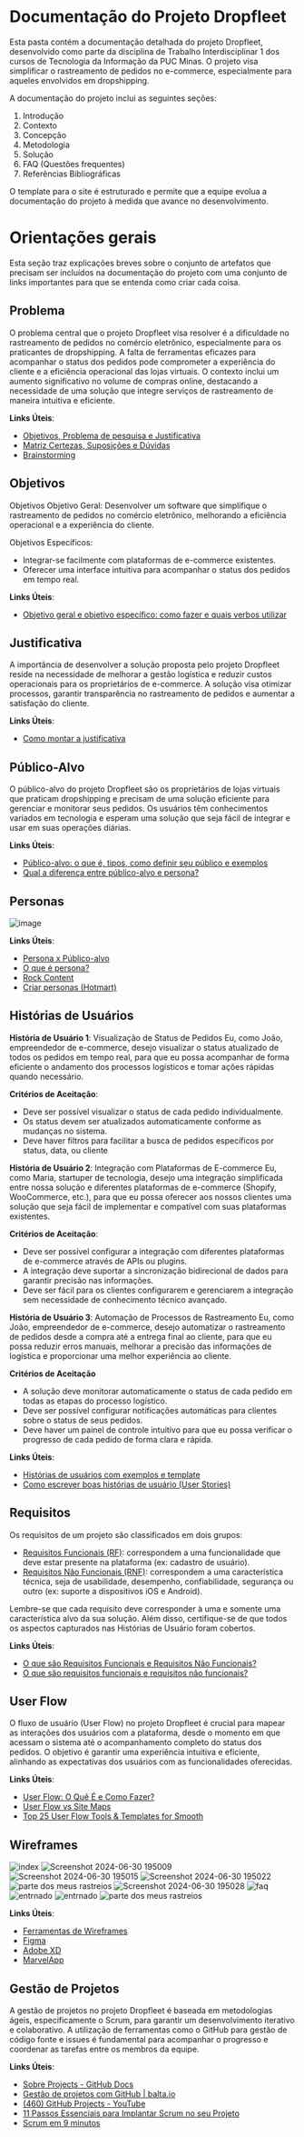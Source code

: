 # Documentação do Projeto Dropfleet

Esta pasta contém a documentação detalhada do projeto Dropfleet, desenvolvido como parte da disciplina de Trabalho Interdisciplinar 1 dos cursos de Tecnologia da Informação da PUC Minas. O projeto visa simplificar o rastreamento de pedidos no e-commerce, especialmente para aqueles envolvidos em dropshipping.

A documentação do projeto inclui as seguintes seções:

1. Introdução
2. Contexto
3. Concepção
4. Metodologia
5. Solução
6. FAQ (Questões frequentes)
7. Referências Bibliográficas

O template para o site é estruturado e permite que a equipe evolua a documentação do projeto à medida que avance no desenvolvimento.

# Orientações gerais

Esta seção traz explicações breves sobre o conjunto de artefatos que precisam ser incluídos na documentação do projeto com uma conjunto de links importantes para que se entenda como criar cada coisa. 

## Problema

O problema central que o projeto Dropfleet visa resolver é a dificuldade no rastreamento de pedidos no comércio eletrônico, especialmente para os praticantes de dropshipping. A falta de ferramentas eficazes para acompanhar o status dos pedidos pode comprometer a experiência do cliente e a eficiência operacional das lojas virtuais. O contexto inclui um aumento significativo no volume de compras online, destacando a necessidade de uma solução que integre serviços de rastreamento de maneira intuitiva e eficiente.

**Links Úteis**:

- [Objetivos, Problema de pesquisa e Justificativa](https://medium.com/@versioparole/objetivos-problema-de-pesquisa-e-justificativa-c98c8233b9c3)
- [Matriz Certezas, Suposições e Dúvidas](https://medium.com/educa%C3%A7%C3%A3o-fora-da-caixa/matriz-certezas-suposi%C3%A7%C3%B5es-e-d%C3%BAvidas-fa2263633655)
- [Brainstorming](https://www.euax.com.br/2018/09/brainstorming/)

## Objetivos

Objetivos
Objetivo Geral: Desenvolver um software que simplifique o rastreamento de pedidos no comércio eletrônico, melhorando a eficiência operacional e a experiência do cliente.

Objetivos Específicos:

- Integrar-se facilmente com plataformas de e-commerce existentes.
- Oferecer uma interface intuitiva para acompanhar o status dos pedidos em tempo real.

**Links Úteis**:

- [Objetivo geral e objetivo específico: como fazer e quais verbos utilizar](https://blog.mettzer.com/diferenca-entre-objetivo-geral-e-objetivo-especifico/)

## Justificativa

A importância de desenvolver a solução proposta pelo projeto Dropfleet reside na necessidade de melhorar a gestão logística e reduzir custos operacionais para os proprietários de e-commerce. A solução visa otimizar processos, garantir transparência no rastreamento de pedidos e aumentar a satisfação do cliente.

**Links Úteis**:

- [Como montar a justificativa](https://guiadamonografia.com.br/como-montar-justificativa-do-tcc/)

## Público-Alvo

O público-alvo do projeto Dropfleet são os proprietários de lojas virtuais que praticam dropshipping e precisam de uma solução eficiente para gerenciar e monitorar seus pedidos. Os usuários têm conhecimentos variados em tecnologia e esperam uma solução que seja fácil de integrar e usar em suas operações diárias.

**Links Úteis**:

- [Público-alvo: o que é, tipos, como definir seu público e exemplos](https://klickpages.com.br/blog/publico-alvo-o-que-e/)
- [Qual a diferença entre público-alvo e persona?](https://rockcontent.com/blog/diferenca-publico-alvo-e-persona/)

## Personas

![image](https://github.com/ICEI-PUC-Minas-PMGES-TI/pmg-es-2024-1-ti1-2010200-dropfleet/assets/164039275/c960e6bf-0bd1-40cf-8892-dd1e911bc407)


**Links Úteis**:

- [Persona x Público-alvo](https://flammo.com.br/blog/persona-e-publico-alvo-qual-a-diferenca/)
- [O que é persona?](https://resultadosdigitais.com.br/blog/persona-o-que-e/)
- [Rock Content](https://rockcontent.com/blog/personas/)
- [Criar personas (Hotmart)](https://blog.hotmart.com/pt-br/como-criar-persona-negocio/)

## Histórias de Usuários

**História de Usuário 1**: Visualização de Status de Pedidos
Eu, como João, empreendedor de e-commerce,
desejo visualizar o status atualizado de todos os pedidos em tempo real,
para que eu possa acompanhar de forma eficiente o andamento dos processos logísticos e tomar ações rápidas quando necessário.

**Critérios de Aceitação**:
- Deve ser possível visualizar o status de cada pedido individualmente.
- Os status devem ser atualizados automaticamente conforme as mudanças no sistema.
- Deve haver filtros para facilitar a busca de pedidos específicos por status, data, ou cliente

**História de Usuário 2**: Integração com Plataformas de E-commerce
Eu, como Maria, startuper de tecnologia,
desejo uma integração simplificada entre nossa solução e diferentes plataformas de e-commerce (Shopify, WooCommerce, etc.),
para que eu possa oferecer aos nossos clientes uma solução que seja fácil de implementar e compatível com suas plataformas existentes.

**Critérios de Aceitação**:
- Deve ser possível configurar a integração com diferentes plataformas de e-commerce através de APIs ou plugins.
- A integração deve suportar a sincronização bidirecional de dados para garantir precisão nas informações.
- Deve ser fácil para os clientes configurarem e gerenciarem a integração sem necessidade de conhecimento técnico avançado.

**História de Usuário 3**: Automação de Processos de Rastreamento
Eu, como João, empreendedor de e-commerce,
desejo automatizar o rastreamento de pedidos desde a compra até a entrega final ao cliente,
para que eu possa reduzir erros manuais, melhorar a precisão das informações de logística e proporcionar uma melhor experiência ao cliente.

**Critérios de Aceitação**
- A solução deve monitorar automaticamente o status de cada pedido em todas as etapas do processo logístico.
- Deve ser possível configurar notificações automáticas para clientes sobre o status de seus pedidos.
- Deve haver um painel de controle intuitivo para que eu possa verificar o progresso de cada pedido de forma clara e rápida.

**Links Úteis**:

- [Histórias de usuários com exemplos e template](https://www.atlassian.com/br/agile/project-management/user-stories)
- [Como escrever boas histórias de usuário (User Stories)](https://medium.com/vertice/como-escrever-boas-users-stories-hist%C3%B3rias-de-usu%C3%A1rios-b29c75043fac)

## Requisitos

Os requisitos de um projeto são classificados em dois grupos:

- [Requisitos Funcionais (RF)](https://pt.wikipedia.org/wiki/Requisito_funcional):
  correspondem a uma funcionalidade que deve estar presente na plataforma (ex: cadastro de usuário).
- [Requisitos Não Funcionais (RNF)](https://pt.wikipedia.org/wiki/Requisito_n%C3%A3o_funcional):
  correspondem a uma característica técnica, seja de usabilidade, desempenho, confiabilidade, segurança ou outro (ex: suporte a dispositivos iOS e Android).

Lembre-se que cada requisito deve corresponder à uma e somente uma característica alvo da sua solução. Além disso, certifique-se de que todos os aspectos capturados nas Histórias de Usuário foram cobertos.

**Links Úteis**:

- [O que são Requisitos Funcionais e Requisitos Não Funcionais?](https://codificar.com.br/requisitos-funcionais-nao-funcionais/)
- [O que são requisitos funcionais e requisitos não funcionais?](https://analisederequisitos.com.br/requisitos-funcionais-e-requisitos-nao-funcionais-o-que-sao/)

## User Flow

O fluxo de usuário (User Flow) no projeto Dropfleet é crucial para mapear as interações dos usuários com a plataforma, desde o momento em que acessam o sistema até o acompanhamento completo do status dos pedidos. O objetivo é garantir uma experiência intuitiva e eficiente, alinhando as expectativas dos usuários com as funcionalidades oferecidas.

**Links Úteis**:

- [User Flow: O Quê É e Como Fazer?](https://medium.com/7bits/fluxo-de-usu%C3%A1rio-user-flow-o-que-%C3%A9-como-fazer-79d965872534)
- [User Flow vs Site Maps](http://designr.com.br/sitemap-e-user-flow-quais-as-diferencas-e-quando-usar-cada-um/)
- [Top 25 User Flow Tools &amp; Templates for Smooth](https://www.mockplus.com/blog/post/user-flow-tools)

## Wireframes

![index](https://github.com/ICEI-PUC-Minas-PMGES-TI/pmg-es-2024-1-ti1-2010200-dropfleet/assets/164039275/f7577d12-2f10-4a7f-9ccc-7e1213750f8e)
![Screenshot 2024-06-30 195009](https://github.com/ICEI-PUC-Minas-PMGES-TI/pmg-es-2024-1-ti1-2010200-dropfleet/assets/164039275/af48292f-bf78-487c-9f01-beb4b0172029)
![Screenshot 2024-06-30 195015](https://github.com/ICEI-PUC-Minas-PMGES-TI/pmg-es-2024-1-ti1-2010200-dropfleet/assets/164039275/60428a34-6233-46ca-83f8-00a9f317199f)
![Screenshot 2024-06-30 195022](https://github.com/ICEI-PUC-Minas-PMGES-TI/pmg-es-2024-1-ti1-2010200-dropfleet/assets/164039275/b7fc86b2-b2e9-4b3b-990c-9f42be8e3f72)
![parte dos meus rastreios](https://github.com/ICEI-PUC-Minas-PMGES-TI/pmg-es-2024-1-ti1-2010200-dropfleet/assets/164039275/a7154acb-ff5e-42f5-9df7-4b46867351ce)
![Screenshot 2024-06-30 195028](https://github.com/ICEI-PUC-Minas-PMGES-TI/pmg-es-2024-1-ti1-2010200-dropfleet/assets/164039275/b6a7de0d-dd4a-4233-aaf4-5f401acb7e64)
![faq](https://github.com/ICEI-PUC-Minas-PMGES-TI/pmg-es-2024-1-ti1-2010200-dropfleet/assets/164039275/19217c9a-897d-4b25-ae43-37e9526eb21b)
![entrnado](https://github.com/ICEI-PUC-Minas-PMGES-TI/pmg-es-2024-1-ti1-2010200-dropfleet/assets/164039275/b906477f-a1ad-4fb8-859e-b07a74c47c99)
![entrnado](https://github.com/ICEI-PUC-Minas-PMGES-TI/pmg-es-2024-1-ti1-2010200-dropfleet/assets/164039275/8e067b32-ae8e-4a00-8358-e56602a39aa7)
![parte dos meus rastreios](https://github.com/ICEI-PUC-Minas-PMGES-TI/pmg-es-2024-1-ti1-2010200-dropfleet/assets/164039275/2e72adab-2087-4686-bc32-176485cc92b6)






**Links Úteis**:

- [Ferramentas de Wireframes](https://rockcontent.com/blog/wireframes/)
- [Figma](https://www.figma.com/)
- [Adobe XD](https://www.adobe.com/br/products/xd.html#scroll)
- [MarvelApp](https://marvelapp.com/developers/documentation/tutorials/)

## Gestão de Projetos

A gestão de projetos no projeto Dropfleet é baseada em metodologias ágeis, especificamente o Scrum, para garantir um desenvolvimento iterativo e colaborativo. A utilização de ferramentas como o GitHub para gestão de código fonte e issues é fundamental para acompanhar o progresso e coordenar as tarefas entre os membros da equipe.

**Links Úteis**:

- [Sobre Projects - GitHub Docs](https://docs.github.com/pt/issues/planning-and-tracking-with-projects/learning-about-projects/about-projects)
- [Gestão de projetos com GitHub | balta.io](https://balta.io/blog/gestao-de-projetos-com-github)
- [(460) GitHub Projects - YouTube](https://www.youtube.com/playlist?list=PLiO7XHcmTsldZR93nkTFmmWbCEVF_8F5H)
- [11 Passos Essenciais para Implantar Scrum no seu Projeto](https://mindmaster.com.br/scrum-11-passos/)
- [Scrum em 9 minutos](https://www.youtube.com/watch?v=XfvQWnRgxG0)

